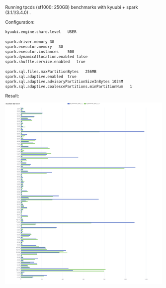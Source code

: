 Running tpcds (sf1000: 250GB) benchmarks with kyuubi + spark (3.1.1/3.4.0) .

Configuration:

```
kyuubi.engine.share.level	USER

spark.driver.memory	3G
spark.executor.memory	3G
spark.executor.instances	500
spark.dynamicAllocation.enabled	false
spark.shuffle.service.enabled	true

spark.sql.files.maxPartitionBytes	256MB
spark.sql.adaptive.enabled	true
spark.sql.adaptive.advisoryPartitionSizeInBytes	1024M
spark.sql.adaptive.coalescePartitions.minPartitionNum	1
```

Result:

![aqe_001_chart.3.2_chart](./aqe_001_chart.png)